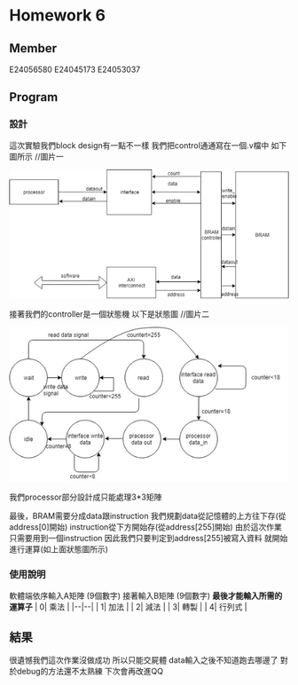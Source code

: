 ﻿# Homework 6
## Member


E24056580
E24045173
E24053037

##  Program 
### 設計
這次實驗我們block design有一點不一樣
我們把control通通寫在一個.v檔中
如下圖所示
	//圖片一
	
![圖片1](image/block_design.jpg)
	
接著我們的controller是一個狀態機
以下是狀態圖
//圖片二

![圖片2](image/state_chart.jpg)

我們processor部分設計成只能處理3*3矩陣

最後，BRAM需要分成data跟instruction
我們規劃data從記憶體的上方往下存(從address[0]開始)
instruction從下方開始存(從address[255]開始)
由於這次作業只需要用到一個instruction
因此我們只要判定到address[255]被寫入資料
就開始進行運算(如上面狀態圖所示)

### 使用說明

軟體端依序輸入A矩陣 (9個數字)
接著輸入B矩陣 (9個數字)
**最後才能輸入所需的運算子**
|  0| 乘法 |
|--|--|
|  1| 加法 |
|  2| 減法 |
|  3| 轉製 |
|  4| 行列式 |

## 結果
很遺憾我們這次作業沒做成功
所以只能交屍體
data輸入之後不知道跑去哪邊了
對於debug的方法還不太熟練
下次會再改進QQ
